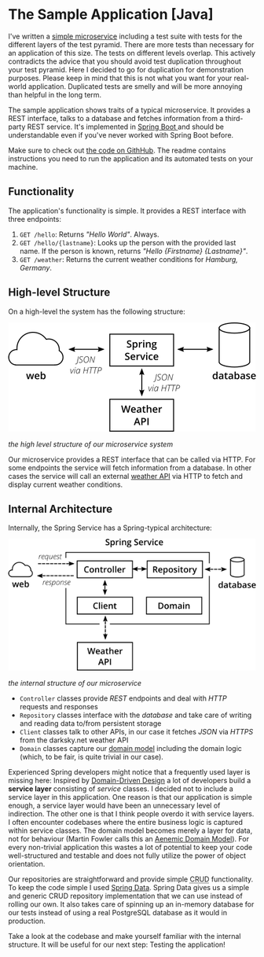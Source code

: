 # The Sample Application [Java]
I've written a [simple microservice](https://github.com/hamvocke/spring-testing) including a test suite with tests for the different layers of the test pyramid. There are more tests than necessary for an application of this size. The tests on different levels overlap. This actively contradicts the advice that you should avoid test duplication throughout your test pyramid. Here I decided to go for duplication for demonstration purposes. Please keep in mind that this is not what you want for your real-world application. Duplicated tests are smelly and will be more annoying than helpful in the long term.

The sample application shows traits of a typical microservice. It provides a REST interface, talks to a database and fetches information from a third-party REST service. It's implemented in [Spring Boot ](https://projects.spring.io/spring-boot/) and should be understandable even if you've never worked with Spring Boot before.

Make sure to check out [the code on GithHub](https://github.com/hamvocke/spring-testing). The readme contains instructions you need to run the application and its automated tests on your machine.

## Functionality
The application's functionality is simple. It provides a REST interface with three endpoints:

1. `GET /hello`: Returns _"Hello World"_. Always.
2. `GET /hello/{lastname}`: Looks up the person with the provided last name. If the person is known, returns _"Hello {Firstname} {Lastname}"_.
3. `GET /weather`: Returns the current weather conditions for _Hamburg, Germany_.

## High-level Structure
On a high-level the system has the following structure:

![sample application structure](img/testService.png)

_the high level structure of our microservice system_

Our microservice provides a REST interface that can be called via HTTP. For some endpoints the service will fetch information from a database. In other cases the service will call an external [weather API](https://darksky.net) via HTTP to fetch and display current weather conditions.

## Internal Architecture
Internally, the Spring Service has a Spring-typical architecture:

![sample application architecture](img/testArchitecture.png)

_the internal structure of our microservice_

* `Controller` classes provide _REST_ endpoints and deal with _HTTP_ requests and responses
* `Repository` classes interface with the _database_ and take care of writing and reading data to/from persistent storage
* `Client` classes talk to other APIs, in our case it fetches _JSON_ via _HTTPS_ from the darksky.net weather API
* `Domain` classes capture our [domain model](https://en.wikipedia.org/wiki/Domain_model) including the domain logic (which, to be fair, is quite trivial in our case).

Experienced Spring developers might notice that a frequently used layer is missing here: Inspired by [Domain-Driven Design](https://en.wikipedia.org/wiki/Domain-driven_design) a lot of developers build a **service layer** consisting of _service_ classes. I decided not to include a service layer in this application. One reason is that our application is simple enough, a service layer would have been an unnecessary level of indirection. The other one is that I think people overdo it with service layers. I often encounter codebases where the entire business logic is captured within service classes. The domain model becomes merely a layer for data, not for behaviour (Martin Fowler calls this an [Aenemic Domain Model](https://en.wikipedia.org/wiki/Anemic_domain_model)). For every non-trivial application this wastes a lot of potential to keep your code well-structured and testable and does not fully utilize the power of object orientation.

Our repositories are straightforward and provide simple <abbr title="Create Read Update Delete">CRUD</abbr> functionality. To keep the code simple I used [Spring Data](http://projects.spring.io/spring-data/). Spring Data gives us a simple and generic CRUD repository implementation that we can use instead of rolling our own. It also takes care of spinning up an in-memory database for our tests instead of using a real PostgreSQL database as it would in production.

Take a look at the codebase and make yourself familiar with the internal structure. It will be useful for our next step: Testing the application!
